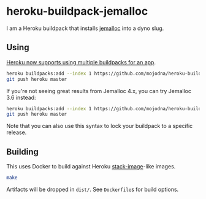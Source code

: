 # heroku-buildpack-jemalloc

I am a Heroku buildpack that installs
[jemalloc](http://www.canonware.com/jemalloc/) into a dyno slug.

## Using

[Heroku now supports using multiple buildpacks for an app](https://devcenter.heroku.com/articles/using-multiple-buildpacks-for-an-app).

```bash
heroku buildpacks:add --index 1 https://github.com/mojodna/heroku-buildpack-jemalloc.git
git push heroku master
```

If you're not seeing great results from Jemalloc 4.x, you can try Jemalloc 3.6 instead:

```bash
heroku buildpacks:add --index 1 https://github.com/mojodna/heroku-buildpack-jemalloc.git#v3.6.0
git push heroku master
```

Note that you can also use this syntax to lock your buildpack to a specific release.

## Building

This uses Docker to build against Heroku
[stack-image](https://github.com/heroku/stack-images)-like images.

```bash
make
```

Artifacts will be dropped in `dist/`.  See `Dockerfile`s for build options.
